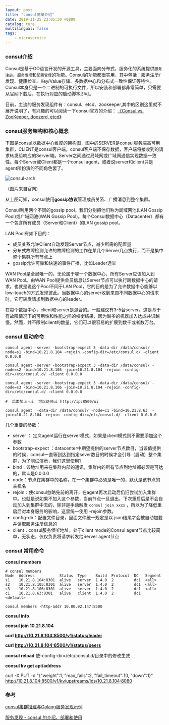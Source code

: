 ```yaml
---
layout: post
title: "consul简单介绍"
date: 2019-11-25 23:05:30 +0800
catalog: ture  
multilingual: false
tags: 
    - microservice
---
```


### consul介绍

​		Consul是基于GO语言开发的开源工具，主要面向分布式，服务化的系统提供`服务注册`、`服务发现`和`配置管理`的功能。Consul的功能都很实用，其中包括：服务注册/发现、健康检查、Key/Value存储、多数据中心和分布式一致性保证等特性。Consul本身只是一个二进制的可执行文件，所以安装和部署都非常简单，只需要从官网下载后，在执行对应的启动脚本即可。

​			目前，主流的服务发现组件有：consul、etcd、zookeeper,其中的区别这里就不展开说明了，有兴趣的可以阅读一下consul官方的介绍： [《Consul vs. ZooKeeper, doozerd, etcd》](https://www.consul.io/intro/vs/zookeeper.html)



### consul服务架构和核心概念

下图是consul以数据中心维度的架构图，图中的SERVER是consul服务端高可用集群，CLIENT是consul客户端。consul客户端不保存数据，客户端将接收到的请求转发给响应的Server端。Server之间通过局域网或广域网通信实现数据一致性。每个Server或Client都是一个consul agent，或者说server和client只是agent所扮演的不同角色罢了。

![consul-arch](https://lihaoquan.me/media/2018/consul.png)

（图片来自官网)

从上图可知，consul使用**gossip协议**管理成员关系、广播消息到整个集群。

Consul利用两个不同的gossip pool。我们分别把他们称为局域网池(LAN Gossip Pool)或广域网池(WAN Gossip Pool)。每个Consul数据中心（Datacenter）都有一个包含所有成员（Server和Client）的LAN gossip pool。

LAN Pool有如下目的：

- 成员关系允许Client自动发现Server节点，减少所需的配置量
- 分布式故障检测允许的故障检测的工作在某几个Server几点执行，而不是集中整个集群所有节点上
- gossip允许可靠和快速的事件广播，比如Leader选举

WAN Pool是全局唯一的，无论属于哪一个数据中心，所有Server应该加入到WAN Pool。由WAN Pool提供会员信息让Server节点可以执行跨数据中心的请求。也就是说这个Pool不同于LAN Pool，它的目的是为了允许数据中心能够以low-touch的方式发现彼此。当数据中心的server收到来自不同数据中心的请求时，它可转发请求到数据中心的leader。

在每个数据中心，client和server是混合的。一般建议有3-5台server。这是基于有故障情况下的可用性和性能之间的权衡结果，因为越多的机器加入达成共识越慢。然而，并不限制client的数量，它们可以很容易的扩展到数千或者数万台。

### consul 启动命令

```shell
consul agent -server -bootstrap-expect 3 -data-dir /data/consul/ -node=s1 -bind=10.21.8.104 -rejoin -config-dir=/etc/consul.d/ -client 0.0.0.0

consul agent -server -bootstrap-expect 3 -data-dir /data/consul/ -node=s2 -bind=10.21.8.105 -join=10.21.8.104 -rejoin -config-dir=/etc/consul.d/ -client 0.0.0.0

consul agent -server -bootstrap-expect 3 -data-dir /data/consul/ -node=s3 -bind=10.21.8.106 -join=10.21.8.104 -rejoin -config-dir=/etc/consul.d/ -client 0.0.0.0

#  后面加上-ui  可以访问ui http://ip:8500/ui

consul agent  -data-dir /data/consul/ -node=c1 -bind=10.21.8.63  -join=10.21.8.104 -rejoin -config-dir=/etc/consul.d/ -client 0.0.0.0
```

几个重要的参数：

- server ： 定义agent运行在server模式，如果是client模式则不需要添加这个参数
- bootstrap-expect ：datacenter中期望提供的server节点数目，当该值提供的时候，consul一直等到达到指定sever数目的时候才会引导（启动）整个集群，为了测试演示，我们这里使用1
- bind：该地址用来在集群内部的通讯，集群内的所有节点到地址都必须是可达的，默认是0.0.0.0
- node：节点在集群中的名称，在一个集群中必须是唯一的，默认是该节点的主机名
- rejoin：使consul忽略先前的离开，在agent再次启动后仍旧尝试加入集群中。也就是说如果不加入这个参数，当前节点一旦退出，下次重启后是不会自动加入到集群中去的，除非是手动触发 `consul join xxxx` ，所以为了降低重启后对本身服务的影响，这里统一使用 -rejoin参数。
- config-dir：配置文件目录，里面文件统一规定是以.json结尾才会被自动加载并读取服务注册信息的
- client：consul服务侦听地址，处于client mode的Consul agent节点比较简单，无状态，仅仅负责将请求转发给Server agent节点


### consul 常用命令

**consul members**

```shell
# consul members
Node  Address           Status  Type    Build  Protocol  DC   Segment
s1    10.21.8.104:8301  alive   server  1.4.0  2         dc1  <all>
s2    10.21.8.105:8301  alive   server  1.4.0  2         dc1  <all>
s3    10.21.8.106:8301  alive   server  1.4.0  2         dc1  <all>
c1    10.21.8.63:8301   alive   client  1.4.0  2         dc1  <default>

consul members -http-addr 10.80.92.147:8500

```

**consul info**

**consul join 10.21.8.104**

**curl http://10.21.8.104:8500/v1/status/leader**

**curl http://10.21.8.104:8500/v1/status/peers**

**consul reload**  使-config-dir=/etc/consul.d/目录中的修改生效

**consul kv get api/address**

curl -X PUT -d "{\"weight\":1, \"max_fails\":2, \"fail_timeout\":10, \"down\":1}" http://10.21.8.104:8500/v1/kv/upstreams/ids/10.21.8.104:8080



### 参考

[consul集群搭建与Golang服务发现示例](https://lihaoquan.me/2018/5/31/consul-in-action.html)

[服务发现 - consul 的介绍、部署和使用](https://blog.csdn.net/buxiaoxia/article/details/69788114)